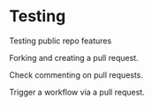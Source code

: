 # Testing
Testing public repo features


Forking and creating a pull request. 

Check commenting on pull requests. 

Trigger a workflow via a pull request. 
